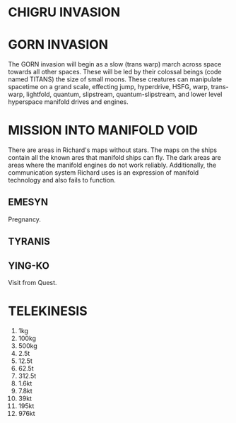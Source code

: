 # CHIGRU INVASION

# GORN INVASION
The GORN invasion will begin as a slow (trans warp) march across space towards all other spaces. These will be led by their colossal beings (code named TITANS) the size of small moons. These creatures can manipulate spacetime on a grand scale, effecting jump, hyperdrive, HSFG, warp, trans-warp, lightfold, quantum, slipstream, quantum-slipstream, and lower level hyperspace manifold drives and engines.

# MISSION INTO MANIFOLD VOID
There are areas in Richard's maps without stars. The maps on the ships contain all the known ares that manifold ships can fly. The dark areas are areas where the manifold engines do not work reliably. Additionally, the communication system Richard uses is an expression of manifold technology and also fails to function.

## EMESYN
Pregnancy.

## TYRANIS

## YING-KO
Visit from Quest.

# TELEKINESIS

1. 1kg
2. 100kg
3. 500kg
4. 2.5t
5. 12.5t
6. 62.5t
7. 312.5t
8. 1.6kt
9. 7.8kt
10. 39kt
11. 195kt
12. 976kt
